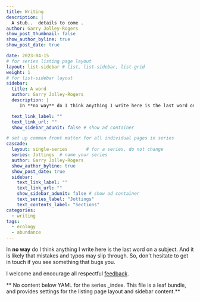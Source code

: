 ```yaml
---
title: Writing
description: |
  A stub..  details to come .
author: Garry Jolley-Rogers
show_post_thumbnail: false
show_author_byline: true
show_post_date: true

date: 2023-04-15
# for series listing page layout
layout: list-sidebar # list, list-sidebar, list-grid
weight: 1 
# for list-sidebar layout
sidebar: 
  title: A word
  author: Garry Jolley-Rogers
  description: |
     In **no way** do I think anything I write here is the last word on a subject.  <br>And  it is likely that mistakes and typos may slip through. So, don't hesitate to get in touch if you see something that <i class="fas fa-bug pr2"></i> bugs you.<br><br> I welcome and encourage all respectful [feedback](/contact/). 

  text_link_label: ""
  text_link_url: ""
  show_sidebar_adunit: false # show ad container

# set up common front matter for all individual pages in series
cascade:
  layout: single-series       # for a series, do not change
  series: Jottings  # name your series
  author: Garry Jolley-Rogers
  show_author_byline: true
  show_post_date: true
  sidebar:
    text_link_label: ""
    text_link_url: ""
    show_sidebar_adunit: false # show ad container
    text_series_label: "Jottings" 
    text_contents_label: "Sections"
categories: 
  - writing 
tags:
  - ecology
  - abundance
---
```

In **no way** do I think anything I write here is the last word on a subject.  And  it is likely that mistakes and typos may slip through. So, don't hesitate to get in touch if you see something that <i class="fas fa-bug pr2"></i> bugs you.

 I welcome and encourage all respectful [feedback](/contact/). 

 
** No content below YAML for the series _index. This file is a leaf bundle, and provides settings for the listing page layout and sidebar content.**